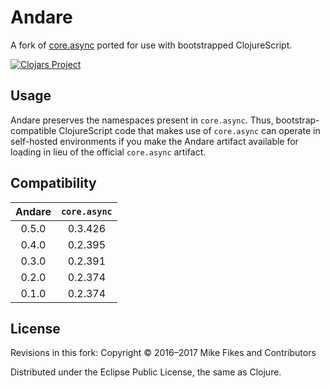 # Andare

A fork of [core.async](https://github.com/clojure/core.async) ported for use with bootstrapped ClojureScript. 

[![Clojars Project](https://img.shields.io/clojars/v/andare.svg)](https://clojars.org/andare)

## Usage

Andare preserves the namespaces present in `core.async`. Thus, bootstrap-compatible ClojureScript code that makes use of `core.async` can operate in self-hosted environments if you make the Andare artifact available for loading in lieu of the official `core.async` artifact.

## Compatibility

| Andare | `core.async` |
|:------:|:------------:|
| 0.5.0  | 0.3.426      |
| 0.4.0  | 0.2.395      |
| 0.3.0  | 0.2.391      |
| 0.2.0  | 0.2.374      |
| 0.1.0  | 0.2.374      |

## License

Revisions in this fork:
Copyright © 2016–2017 Mike Fikes and Contributors

Distributed under the Eclipse Public License, the same as Clojure.